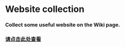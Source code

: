 # Website collection

### Collect some useful website on the Wiki page.

### [请点击此处查看](https://github.com/Nilotica/blog-collection/wiki)
